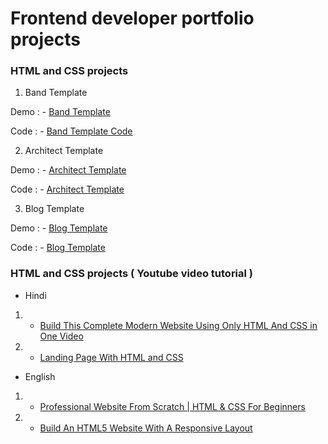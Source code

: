 # Frontend developer portfolio projects

### HTML and CSS projects

1. Band Template

Demo : - [Band Template](https://www.w3schools.com/w3css/tryw3css_templates_band.htm)

Code : - [Band Template Code](https://www.w3schools.com/w3css/tryit.asp?filename=tryw3css_templates_band&stacked=h)

2. Architect Template

Demo : - [Architect Template](https://www.w3schools.com/w3css/tryw3css_templates_architect.htm)

Code : - [Architect Template](https://www.w3schools.com/w3css/tryit.asp?filename=tryw3css_templates_architect&stacked=h)

3. Blog Template

Demo : - [Blog Template](https://www.w3schools.com/w3css/tryw3css_templates_blog.htm)

Code : - [Blog Template](https://www.w3schools.com/w3css/tryit.asp?filename=tryw3css_templates_blog&stacked=h)

### HTML and CSS projects ( Youtube video tutorial )

* Hindi

1. - [Build This Complete Modern Website Using Only HTML And CSS in One Video](https://www.youtube.com/watch?v=izqV9kZPOMY)

2. - [Landing Page With HTML and CSS](https://www.youtube.com/watch?v=o8MdwsaqG5A)

* English

1. - [Professional Website From Scratch | HTML & CSS For Beginners](https://youtu.be/HXYZxVbWkjc?si=-ELzjJeKSs8eDVCT)

2. - [Build An HTML5 Website With A Responsive Layout](https://www.youtube.com/watch?v=Wm6CUkswsNw&t=639s)

